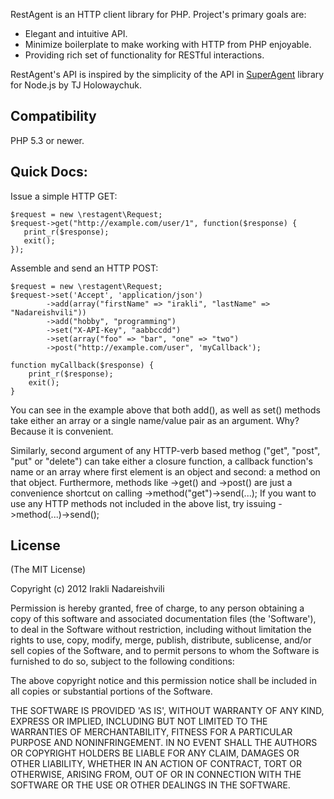 RestAgent is an HTTP client library for PHP. Project's primary goals are: 

* Elegant and intuitive API. 
* Minimize boilerplate to make working with HTTP from PHP enjoyable.
* Providing rich set of functionality for RESTful interactions. 

RestAgent's API is inspired by the simplicity of the API in [SuperAgent](https://github.com/visionmedia/superagent) library for Node.js by TJ Holowaychuk.

## Compatibility

PHP 5.3 or newer.

## Quick Docs:

Issue a simple HTTP GET:

    $request = new \restagent\Request;
    $request->get("http://example.com/user/1", function($response) {
       print_r($response);
       exit();
    });

Assemble and send an HTTP POST:

    $request = new \restagent\Request;
    $request->set('Accept', 'application/json')
            ->add(array("firstName" => "irakli", "lastName" => "Nadareishvili"))
            ->add("hobby", "programming")
            ->set("X-API-Key", "aabbccdd")
            ->set(array("foo" => "bar", "one" => "two")
            ->post("http://example.com/user", 'myCallback');

    function myCallback($response) {
        print_r($response);
        exit();
    }

You can see in the example above that both add(), as well as set() methods take either an array or a single name/value
pair as an argument. Why? Because it is convenient.

Similarly, second argument of any HTTP-verb based methog ("get", "post", "put" or "delete") can take either a closure
function, a callback function's name or an array where first element is an object and second: a method on that object.
Furthermore, methods like ->get() and ->post() are just a convenience shortcut on calling ->method("get")->send(...); If
you want to use any HTTP methods not included in the above list, try issuing ->method(...)->send();

## License

(The MIT License)

Copyright (c) 2012 Irakli Nadareishvili

Permission is hereby granted, free of charge, to any person obtaining
a copy of this software and associated documentation files (the
'Software'), to deal in the Software without restriction, including
without limitation the rights to use, copy, modify, merge, publish,
distribute, sublicense, and/or sell copies of the Software, and to
permit persons to whom the Software is furnished to do so, subject to
the following conditions:

The above copyright notice and this permission notice shall be
included in all copies or substantial portions of the Software.

THE SOFTWARE IS PROVIDED 'AS IS', WITHOUT WARRANTY OF ANY KIND,
EXPRESS OR IMPLIED, INCLUDING BUT NOT LIMITED TO THE WARRANTIES OF
MERCHANTABILITY, FITNESS FOR A PARTICULAR PURPOSE AND NONINFRINGEMENT.
IN NO EVENT SHALL THE AUTHORS OR COPYRIGHT HOLDERS BE LIABLE FOR ANY
CLAIM, DAMAGES OR OTHER LIABILITY, WHETHER IN AN ACTION OF CONTRACT,
TORT OR OTHERWISE, ARISING FROM, OUT OF OR IN CONNECTION WITH THE
SOFTWARE OR THE USE OR OTHER DEALINGS IN THE SOFTWARE.
